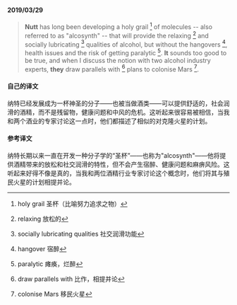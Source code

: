 #### 2019/03/29

> **Nutt** has long been developing a holy grail [^1] of molecules -- also referred to as "alcosynth" -- that will provide the relaxing [^2] and socially lubricating [^3] qualities of alcohol, but without the hangovers [^4], health issues and the risk of getting paralytic [^5]. **It** sounds too good to be true, and when I discuss the notion with two alcohol industry experts, **they** draw parallels with [^6] plans to colonise Mars [^7]. 



#### 自己的译文

纳特已经发展成为一杯神圣的分子——也被当做酒类——可以提供舒适的，社会润滑的酒精，而不是残留物，健康问题和中风的危机。这听起来很容易被相信，当我和两个酒业的专家讨论这一点时，他们都描述了相似的对克隆火星的计划。



#### 参考译文

纳特长期以来一直在开发一种分子学的“圣杯”——也称为"alcosynth"——他将提供酒精带来的放松和社交润滑的特性，但不会产生宿醉、健康问题和麻痹风险。这听起来好得不像是真的，当我和两位酒精行业专家讨论这个概念时，他们将其与殖民火星的计划相提并论。



[^1]: holy grail 圣杯（比喻努力追求之物）
[^2]: relaxing 放松的
[^3]: socially lubricating qualities 社交润滑功能
[^4]: hangover 宿醉
[^5]: paralytic 瘫痪，烂醉
[^6]: draw parallels with 比作，相提并论
[^7]: colonise Mars 移民火星